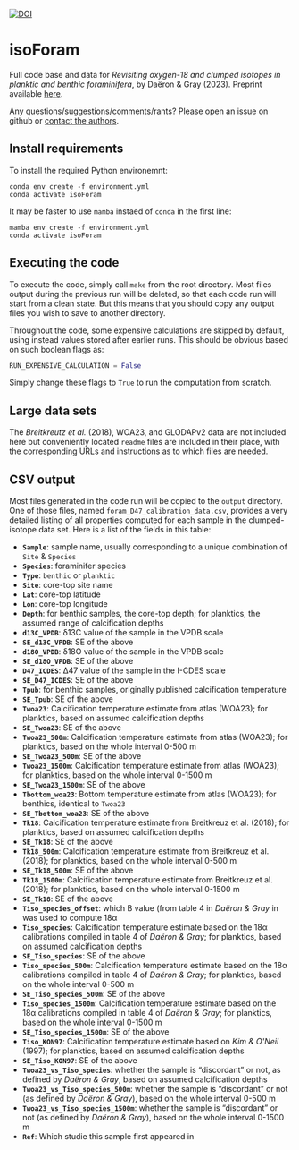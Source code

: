[![DOI](https://zenodo.org/badge/DOI/10.5281/zenodo.8367191.svg)](https://doi.org/10.5281/zenodo.8367191)

# isoForam

Full code base and data for *Revisiting oxygen-18 and clumped isotopes in planktic and benthic foraminifera*, by Daëron & Gray (2023). Preprint available [here](http://daeron.fr/biblio/Daeron-Gray-2023.pdf).

Any questions/suggestions/comments/rants? Please open an issue on github or [contact the authors](mailto:daeron@lsce.ipsl.fr,william.gray@lsce.ipsl.fr?subject=[isoForam]).

## Install requirements

To install the required Python environemnt:

```
conda env create -f environment.yml
conda activate isoForam
```

It may be faster to use `mamba` instaed of `conda` in the first line:

```
mamba env create -f environment.yml
conda activate isoForam
```


## Executing the code

To execute the code, simply call `make` from the root directory. Most files output during the previous run will be deleted, so that each code run will start from a clean state. But this means that you should copy any output files you wish to save to another directory.

Throughout the code, some expensive calculations are skipped by default, using instead values stored after earlier runs. This should be obvious based on such boolean flags as:

```py
RUN_EXPENSIVE_CALCULATION = False
```

Simply change these flags to `True` to run the computation from scratch.

## Large data sets

The *Breitkreutz et al.* (2018), WOA23, and GLODAPv2 data are not included here but conveniently located `readme` files are included in their place, with the corresponding URLs and instructions as to which files are needed.

## CSV output

Most files generated in the code run will be copied to the `output` directory. One of those files, named `foram_D47_calibration_data.csv`, provides a very detailed listing of all properties computed for each sample in the clumped-isotope data set. Here is a list of the fields in this table:

* **`Sample`**: sample name, usually corresponding to a unique combination of `Site` & `Species`
* **`Species`**: foraminifer species
* **`Type`**: `benthic` or `planktic`
* **`Site`**: core-top site name
* **`Lat`**: core-top latitude
* **`Lon`**: core-top longitude
* **`Depth`**: for benthic samples, the core-top depth; for planktics, the assumed range of calcification depths
* **`d13C_VPDB`**: δ13C value of the sample in the VPDB scale
* **`SE_d13C_VPDB`**: SE of the above
* **`d18O_VPDB`**: δ18O value of the sample in the VPDB scale
* **`SE_d18O_VPDB`**: SE of the above
* **`D47_ICDES`**: Δ47 value of the sample in the I-CDES scale
* **`SE_D47_ICDES`**: SE of the above
* **`Tpub`**: for benthic samples, originally published calcification temperature
* **`SE_Tpub`**: SE of the above
* **`Twoa23`**: Calcification temperature estimate from atlas (WOA23); for planktics, based on assumed calcification depths
* **`SE_Twoa23`**: SE of the above
* **`Twoa23_500m`**: Calcification temperature estimate from atlas (WOA23); for planktics, based on the whole interval 0-500 m
* **`SE_Twoa23_500m`**: SE of the above
* **`Twoa23_1500m`**: Calcification temperature estimate from atlas (WOA23); for planktics, based on the whole interval 0-1500 m
* **`SE_Twoa23_1500m`**: SE of the above
* **`Tbottom_woa23`**: Bottom temperature estimate from atlas (WOA23); for benthics, identical to `Twoa23`
* **`SE_Tbottom_woa23`**: SE of the above
* **`Tk18`**: Calcification temperature estimate from Breitkreuz et al. (2018); for planktics, based on assumed calcification depths
* **`SE_Tk18`**: SE of the above
* **`Tk18_500m`**: Calcification temperature estimate from Breitkreuz et al. (2018); for planktics, based on the whole interval 0-500 m
* **`SE_Tk18_500m`**: SE of the above
* **`Tk18_1500m`**: Calcification temperature estimate from Breitkreuz et al. (2018); for planktics, based on the whole interval 0-1500 m
* **`SE_Tk18`**: SE of the above
* **`Tiso_species_offset`**: which B value (from table 4 in _Daëron & Gray_ in  was used to compute 18α
* **`Tiso_species`**: Calcification temperature estimate based on the 18α calibrations compiled in table 4 of _Daëron & Gray_; for planktics, based on assumed calcification depths
* **`SE_Tiso_species`**: SE of the above
* **`Tiso_species_500m`**: Calcification temperature estimate based on the 18α calibrations compiled in table 4 of _Daëron & Gray_; for planktics, based on the whole interval 0-500 m
* **`SE_Tiso_species_500m`**: SE of the above
* **`Tiso_species_1500m`**: Calcification temperature estimate based on the 18α calibrations compiled in table 4 of _Daëron & Gray_; for planktics, based on the whole interval 0-1500 m
* **`SE_Tiso_species_1500m`**: SE of the above
* **`Tiso_KON97`**: Calcification temperature estimate based on _Kim & O'Neil_ (1997); for planktics, based on assumed calcification depths
* **`SE_Tiso_KON97`**: SE of the above
* **`Twoa23_vs_Tiso_species`**: whether the sample is “discordant” or not, as defined by _Daëron & Gray_, based on assumed calcification depths
* **`Twoa23_vs_Tiso_species_500m`**: whether the sample is “discordant” or not (as defined by _Daëron & Gray_), based on the whole interval 0-500 m
* **`Twoa23_vs_Tiso_species_1500m`**: whether the sample is “discordant” or not (as defined by _Daëron & Gray_), based on the whole interval 0-1500 m
* **`Ref`**: Which studie this sample first appeared in
